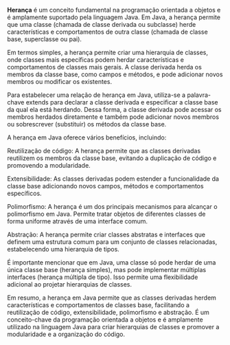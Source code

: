 **Herança** é um conceito fundamental na programação orientada a objetos e é amplamente suportado pela linguagem Java. 
Em Java, a herança permite que uma classe (chamada de classe derivada ou subclasse) herde características e 
comportamentos de outra classe (chamada de classe base, superclasse ou pai).

Em termos simples, a herança permite criar uma hierarquia de classes, onde classes mais específicas podem herdar 
características e comportamentos de classes mais gerais. A classe derivada herda os membros da classe base, como 
campos e métodos, e pode adicionar novos membros ou modificar os existentes.

Para estabelecer uma relação de herança em Java, utiliza-se a palavra-chave extends para declarar a classe derivada 
e especificar a classe base da qual ela está herdando. Dessa forma, a classe derivada pode acessar os membros herdados 
diretamente e também pode adicionar novos membros ou sobrescrever (substituir) os métodos da classe base.

A herança em Java oferece vários benefícios, incluindo:

Reutilização de código: A herança permite que as classes derivadas reutilizem os membros da classe base, evitando a 
duplicação de código e promovendo a modularidade.

Extensibilidade: As classes derivadas podem estender a funcionalidade da classe base adicionando novos campos, métodos 
e comportamentos específicos.

Polimorfismo: A herança é um dos principais mecanismos para alcançar o polimorfismo em Java. Permite tratar objetos de 
diferentes classes de forma uniforme através de uma interface comum.

Abstração: A herança permite criar classes abstratas e interfaces que definem uma estrutura comum para um conjunto de 
classes relacionadas, estabelecendo uma hierarquia de tipos.

É importante mencionar que em Java, uma classe só pode herdar de uma única classe base (herança simples), mas pode 
implementar múltiplas interfaces (herança múltipla de tipo). Isso permite uma flexibilidade adicional ao projetar 
hierarquias de classes.

Em resumo, a herança em Java permite que as classes derivadas herdem características e comportamentos de classes base, 
facilitando a reutilização de código, extensibilidade, polimorfismo e abstração. É um conceito-chave da programação 
orientada a objetos e é amplamente utilizado na linguagem Java para criar hierarquias de classes e promover a 
modularidade e a organização do código.